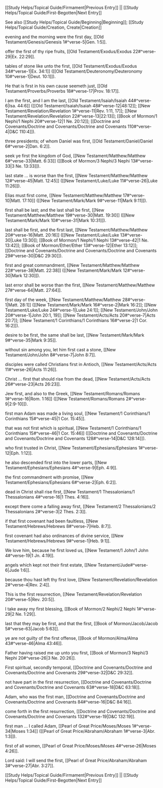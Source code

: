 [[Study Helps/Topical Guide/Firmament|Previous Entry]]  ||  [[Study Helps/Topical Guide/First-Begotten|Next Entry]]

 See also [[Study Helps/Topical Guide/Beginning|Beginning]]; [[Study Helps/Topical Guide/Creation, Create|Creation]]

 evening and the morning were the first day, [[Old Testament/Genesis/Genesis 1#^verse-5|Gen. 1:5]].

 offer the first of thy ripe fruits, [[Old Testament/Exodus/Exodus 22#^verse-29|Ex. 22:29]].

 tables of stone like unto the first, [[Old Testament/Exodus/Exodus 34#^verse-1|Ex. 34:1]] ([[Old Testament/Deuteronomy/Deuteronomy 10#^verse-1|Deut. 10:1]]).

 He that is first in his own cause seemeth just, [[Old Testament/Proverbs/Proverbs 18#^verse-17|Prov. 18:17]].

 I am the first, and I am the last, [[Old Testament/Isaiah/Isaiah 44#^verse-6|Isa. 44:6]] ([[Old Testament/Isaiah/Isaiah 48#^verse-12|48:12]]; [[New Testament/Revelation/Revelation 1#^verse-11|Rev. 1:11, 17]]; [[New Testament/Revelation/Revelation 22#^verse-13|22:13]]; [[Book of Mormon/1 Nephi/1 Nephi 20#^verse-12|1 Ne. 20:12]]; [[Doctrine and Covenants/Doctrine and Covenants/Doctrine and Covenants 110#^verse-4|D&C 110:4]]).

 three presidents; of whom Daniel was first, [[Old Testament/Daniel/Daniel 6#^verse-2|Dan. 6:2]].

 seek ye first the kingdom of God, [[New Testament/Matthew/Matthew 6#^verse-33|Matt. 6:33]] ([[Book of Mormon/3 Nephi/3 Nephi 13#^verse-33|3 Ne. 13:33]]).

 last state ... is worse than the first, [[New Testament/Matthew/Matthew 12#^verse-45|Matt. 12:45]] ([[New Testament/Luke/Luke 11#^verse-26|Luke 11:26]]).

 Elias must first come, [[New Testament/Matthew/Matthew 17#^verse-10|Matt. 17:10]] ([[New Testament/Mark/Mark 9#^verse-11|Mark 9:11]]).

 first shall be last; and the last shall be first, [[New Testament/Matthew/Matthew 19#^verse-30|Matt. 19:30]] ([[New Testament/Mark/Mark 10#^verse-31|Mark 10:31]]).

 last shall be first, and the first last, [[New Testament/Matthew/Matthew 20#^verse-16|Matt. 20:16]] ([[New Testament/Luke/Luke 13#^verse-30|Luke 13:30]]; [[Book of Mormon/1 Nephi/1 Nephi 13#^verse-42|1 Ne. 13:42]]; [[Book of Mormon/Ether/Ether 13#^verse-12|Ether 13:12]]; [[Doctrine and Covenants/Doctrine and Covenants/Doctrine and Covenants 29#^verse-30|D&C 29:30]]).

 first and great commandment, [[New Testament/Matthew/Matthew 22#^verse-38|Matt. 22:38]] ([[New Testament/Mark/Mark 12#^verse-30|Mark 12:30]]).

 last error shall be worse than the first, [[New Testament/Matthew/Matthew 27#^verse-64|Matt. 27:64]].

 first day of the week, [[New Testament/Matthew/Matthew 28#^verse-1|Matt. 28:1]] ([[New Testament/Mark/Mark 16#^verse-2|Mark 16:2]]; [[New Testament/Luke/Luke 24#^verse-1|Luke 24:1]]; [[New Testament/John/John 20#^verse-1|John 20:1, 19]]; [[New Testament/Acts/Acts 20#^verse-7|Acts 20:7]]; [[New Testament/1 Corinthians/1 Corinthians 16#^verse-2|1 Cor. 16:2]]).

 desire to be first, the same shall be last, [[New Testament/Mark/Mark 9#^verse-35|Mark 9:35]].

 without sin among you, let him first cast a stone, [[New Testament/John/John 8#^verse-7|John 8:7]].

 disciples were called Christians first in Antioch, [[New Testament/Acts/Acts 11#^verse-26|Acts 11:26]].

 Christ ... first that should rise from the dead, [[New Testament/Acts/Acts 26#^verse-23|Acts 26:23]].

 Jew first, and also to the Greek, [[New Testament/Romans/Romans 1#^verse-16|Rom. 1:16]] ([[New Testament/Romans/Romans 2#^verse-9|2:9-10]]).

 first man Adam was made a living soul, [[New Testament/1 Corinthians/1 Corinthians 15#^verse-45|1 Cor. 15:45]].

 that was not first which is spiritual, [[New Testament/1 Corinthians/1 Corinthians 15#^verse-46|1 Cor. 15:46]] ([[Doctrine and Covenants/Doctrine and Covenants/Doctrine and Covenants 128#^verse-14|D&C 128:14]]).

 who first trusted in Christ, [[New Testament/Ephesians/Ephesians 1#^verse-12|Eph. 1:12]].

 he also descended first into the lower parts, [[New Testament/Ephesians/Ephesians 4#^verse-9|Eph. 4:9]].

 the first commandment with promise, [[New Testament/Ephesians/Ephesians 6#^verse-2|Eph. 6:2]].

 dead in Christ shall rise first, [[New Testament/1 Thessalonians/1 Thessalonians 4#^verse-16|1 Thes. 4:16]].

 except there come a falling away first, [[New Testament/2 Thessalonians/2 Thessalonians 2#^verse-3|2 Thes. 2:3]].

 if that first covenant had been faultless, [[New Testament/Hebrews/Hebrews 8#^verse-7|Heb. 8:7]].

 first covenant had also ordinances of divine service, [[New Testament/Hebrews/Hebrews 9#^verse-1|Heb. 9:1]].

 We love him, because he first loved us, [[New Testament/1 John/1 John 4#^verse-19|1 Jn. 4:19]].

 angels which kept not their first estate, [[New Testament/Jude#^verse-6|Jude 1:6]].

 because thou hast left thy first love, [[New Testament/Revelation/Revelation 2#^verse-4|Rev. 2:4]].

 This is the first resurrection, [[New Testament/Revelation/Revelation 20#^verse-5|Rev. 20:5]].

 I take away my first blessing, [[Book of Mormon/2 Nephi/2 Nephi 1#^verse-29|2 Ne. 1:29]].

 last that they may be first, and that the first, [[Book of Mormon/Jacob/Jacob 5#^verse-63|Jacob 5:63]].

 ye are not guilty of the first offense, [[Book of Mormon/Alma/Alma 43#^verse-46|Alma 43:46]].

 Father having raised me up unto you first, [[Book of Mormon/3 Nephi/3 Nephi 20#^verse-26|3 Ne. 20:26]].

 First spiritual, secondly temporal, [[Doctrine and Covenants/Doctrine and Covenants/Doctrine and Covenants 29#^verse-32|D&C 29:32]].

 not have part in the first resurrection, [[Doctrine and Covenants/Doctrine and Covenants/Doctrine and Covenants 63#^verse-18|D&C 63:18]].

 Adam, who was the first man, [[Doctrine and Covenants/Doctrine and Covenants/Doctrine and Covenants 84#^verse-16|D&C 84:16]].

 come forth in the first resurrection, [[Doctrine and Covenants/Doctrine and Covenants/Doctrine and Covenants 132#^verse-19|D&C 132:19]].

 first man ... I called Adam, [[Pearl of Great Price/Moses/Moses 1#^verse-34|Moses 1:34]] ([[Pearl of Great Price/Abraham/Abraham 1#^verse-3|Abr. 1:3]]).

 first of all women, [[Pearl of Great Price/Moses/Moses 4#^verse-26|Moses 4:26]].

 Lord said: I will send the first, [[Pearl of Great Price/Abraham/Abraham 3#^verse-27|Abr. 3:27]].

[[Study Helps/Topical Guide/Firmament|Previous Entry]]  ||  [[Study Helps/Topical Guide/First-Begotten|Next Entry]]